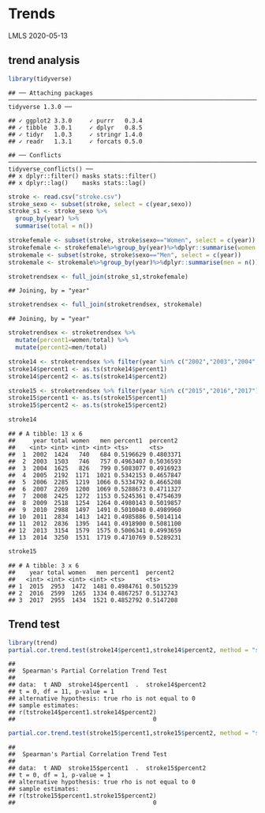 Trends
================
LMLS
2020-05-13

## trend analysis

``` r
library(tidyverse)
```

    ## ── Attaching packages ───────────────────────────────────────────────────────────────────────────────────────────────────────────────────────────────────────────────────────────── tidyverse 1.3.0 ──

    ## ✓ ggplot2 3.3.0     ✓ purrr   0.3.4
    ## ✓ tibble  3.0.1     ✓ dplyr   0.8.5
    ## ✓ tidyr   1.0.3     ✓ stringr 1.4.0
    ## ✓ readr   1.3.1     ✓ forcats 0.5.0

    ## ── Conflicts ──────────────────────────────────────────────────────────────────────────────────────────────────────────────────────────────────────────────────────────────── tidyverse_conflicts() ──
    ## x dplyr::filter() masks stats::filter()
    ## x dplyr::lag()    masks stats::lag()

``` r
stroke <- read.csv("stroke.csv")
stroke_sexo <- subset(stroke, select = c(year,sexo)) 
stroke_s1 <- stroke_sexo %>%
  group_by(year) %>%
  summarise(total = n()) 

strokefemale <- subset(stroke, stroke$sexo=="Women", select = c(year))
strokefemale <- strokefemale%>%group_by(year)%>%dplyr::summarise(women = n())
strokemale <- subset(stroke, stroke$sexo=="Men", select = c(year))
strokemale <- strokemale%>%group_by(year)%>%dplyr::summarise(men = n())

stroketrendsex <- full_join(stroke_s1,strokefemale)
```

    ## Joining, by = "year"

``` r
stroketrendsex <- full_join(stroketrendsex, strokemale)
```

    ## Joining, by = "year"

``` r
stroketrendsex <- stroketrendsex %>% 
  mutate(percent1=women/total) %>% 
  mutate(percent2=men/total)

stroke14 <- stroketrendsex %>% filter(year %in% c("2002","2003","2004","2005","2006","2007","2008","2009","2010","2011","2012","2013","2014"))
stroke14$percent1 <- as.ts(stroke14$percent1)
stroke14$percent2 <- as.ts(stroke14$percent2)

stroke15 <- stroketrendsex %>% filter(year %in% c("2015","2016","2017"))
stroke15$percent1 <- as.ts(stroke15$percent1)
stroke15$percent2 <- as.ts(stroke15$percent2)

stroke14
```

    ## # A tibble: 13 x 6
    ##     year total women   men percent1  percent2 
    ##    <int> <int> <int> <int> <ts>      <ts>     
    ##  1  2002  1424   740   684 0.5196629 0.4803371
    ##  2  2003  1503   746   757 0.4963407 0.5036593
    ##  3  2004  1625   826   799 0.5083077 0.4916923
    ##  4  2005  2192  1171  1021 0.5342153 0.4657847
    ##  5  2006  2285  1219  1066 0.5334792 0.4665208
    ##  6  2007  2269  1200  1069 0.5288673 0.4711327
    ##  7  2008  2425  1272  1153 0.5245361 0.4754639
    ##  8  2009  2518  1254  1264 0.4980143 0.5019857
    ##  9  2010  2988  1497  1491 0.5010040 0.4989960
    ## 10  2011  2834  1413  1421 0.4985886 0.5014114
    ## 11  2012  2836  1395  1441 0.4918900 0.5081100
    ## 12  2013  3154  1579  1575 0.5006341 0.4993659
    ## 13  2014  3250  1531  1719 0.4710769 0.5289231

``` r
stroke15
```

    ## # A tibble: 3 x 6
    ##    year total women   men percent1  percent2 
    ##   <int> <int> <int> <int> <ts>      <ts>     
    ## 1  2015  2953  1472  1481 0.4984761 0.5015239
    ## 2  2016  2599  1265  1334 0.4867257 0.5132743
    ## 3  2017  2955  1434  1521 0.4852792 0.5147208

## Trend test

``` r
library(trend)
partial.cor.trend.test(stroke14$percent1,stroke14$percent2, method = "spearman")
```

    ## 
    ##  Spearman's Partial Correlation Trend Test
    ## 
    ## data:  t AND  stroke14$percent1  .  stroke14$percent2
    ## t = 0, df = 11, p-value = 1
    ## alternative hypothesis: true rho is not equal to 0
    ## sample estimates:
    ## r(tstroke14$percent1.stroke14$percent2) 
    ##                                       0

``` r
partial.cor.trend.test(stroke15$percent1,stroke15$percent2, method = "spearman")
```

    ## 
    ##  Spearman's Partial Correlation Trend Test
    ## 
    ## data:  t AND  stroke15$percent1  .  stroke15$percent2
    ## t = 0, df = 1, p-value = 1
    ## alternative hypothesis: true rho is not equal to 0
    ## sample estimates:
    ## r(tstroke15$percent1.stroke15$percent2) 
    ##                                       0
